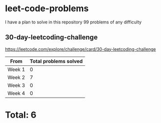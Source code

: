 # leet-code-problems

I have a plan to solve in this repository 99 problems of any difficulty

## 30-day-leetcoding-challenge

https://leetcode.com/explore/challenge/card/30-day-leetcoding-challenge

| From | Total problems solved |
|---|---|
Week 1 | 0
Week 2 | 7
Week 3 | 0
Week 4 | 0

# Total: 6
